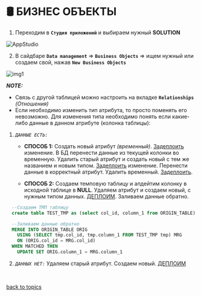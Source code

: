 # 🛢️ БИЗНЕС ОБЪЕКТЫ

1. Переходим в **`Студия приложений`** и выбираем нужный **SOLUTION**

![AppStudio](https://github.com/CrappyCodeMaker/ECCENTEX-KNOWLEGE/blob/main/Content/IMG/AppStudio.png?raw=true)

2. В сайдбаре **`Data management`** => **`Business Objects`** => ищем нужный или создаем свой, нажав **`New Business Objects`**

![img1](https://github.com/CrappyCodeMaker/ECCENTEX-KNOWLEGE/blob/main/Content/3%20Business%20Objects/IMG/1.png?raw=true)

**_NOTE:_**
  * Связь с другой таблицей можно настроить на вкладке **`Relationships`** _(Отношения)_
  * Если необходимо изменить тип атрибута, то просто поменять его невозможно. Для изменения типа необходимо понять если какие-либо данные в данном атрибуте (колонка таблицы):

  1. _`ДАННЫЕ ЕСТЬ:`_

      * **СПОСОБ 1:** Создать новый атрибут _(временный)_. [Задеплоить](https://github.com/CrappyCodeMaker/ECCENTEX-KNOWLEGE/blob/main/Content/2%20Deploy/Deploy.md#%EF%B8%8F-%D0%B4%D0%B5%D0%BF%D0%BB%D0%BE%D0%B9) изменение. В БД перенести данные из текущей колонки во временную. Удалить старый атрибут и создать новый с тем же названием и новым типом. [Задеплоить](https://github.com/CrappyCodeMaker/ECCENTEX-KNOWLEGE/blob/main/Content/2%20Deploy/Deploy.md#%EF%B8%8F-%D0%B4%D0%B5%D0%BF%D0%BB%D0%BE%D0%B9) изменение. Перенести данные в корректный атрибут. Удалить временный. [Задеплоить](https://github.com/CrappyCodeMaker/ECCENTEX-KNOWLEGE/blob/main/Content/2%20Deploy/Deploy.md#%EF%B8%8F-%D0%B4%D0%B5%D0%BF%D0%BB%D0%BE%D0%B9).

      * **СПОСОБ 2:** Создаем темповую таблицу и апдейтим колонку в исходной таблице в **NULL**. Удаляем атрибут и создаем новый, с нужным типом данных. [ДЕПЛОИМ](https://github.com/CrappyCodeMaker/ECCENTEX-KNOWLEGE/blob/main/Content/2%20Deploy/Deploy.md#%EF%B8%8F-%D0%B4%D0%B5%D0%BF%D0%BB%D0%BE%D0%B9). Заливаем данные обратно.

```SQL
  --Создаем ТМП таблицу
  create table TEST_TMP as (select col_id, column_1 from ORIGIN_TABLE)

  --Заливаем данные обратно
  MERGE INTO ORIGIN_TABLE ORIG
    USING (SELECT tmp.col_id, tmp.column_1 FROM TEST_TMP tmp) MRG
    ON (ORIG.col_id = MRG.col_id)
  WHEN MATCHED THEN
    UPDATE SET ORIG.column_1 = MRG.column_1
```

  2. _`ДАННЫХ НЕТ:`_ Удаляем старый атрибут. Создаем новый. [ДЕПЛОИМ](https://github.com/CrappyCodeMaker/ECCENTEX-KNOWLEGE/blob/main/Content/2%20Deploy/Deploy.md#%EF%B8%8F-%D0%B4%D0%B5%D0%BF%D0%BB%D0%BE%D0%B9)


<br/>

[back to topics](https://github.com/CrappyCodeMaker/ECCENTEX-KNOWLEGE/tree/main/Content/0%20Topics/Topics.md)